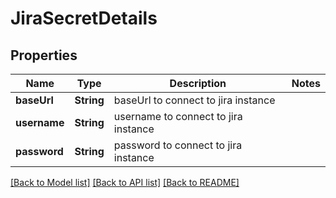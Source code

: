 # JiraSecretDetails

## Properties
Name | Type | Description | Notes
------------ | ------------- | ------------- | -------------
**baseUrl** | **String** | baseUrl to connect to jira instance | 
**username** | **String** | username to connect to jira instance | 
**password** | **String** | password to connect to jira instance | 

[[Back to Model list]](../README.md#documentation-for-models) [[Back to API list]](../README.md#documentation-for-api-endpoints) [[Back to README]](../README.md)


